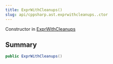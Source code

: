 ```yaml
---
title: ExprWithCleanups()
slug: api/cppsharp.ast.exprwithcleanups..ctor
---
```

Constructor in [ExprWithCleanups](/api/cppsharp/ast/exprwithcleanups)

## Summary



```csharp
public ExprWithCleanups()
```

